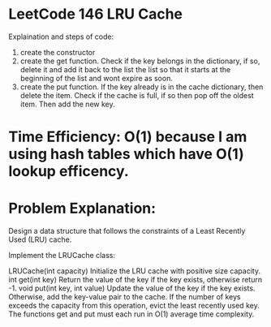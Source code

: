 # LeetCode 146 LRU Cache
Explaination and steps of code:  
1) create the constructor  
2) create the get function. Check if the key belongs in the dictionary, if so, delete it and add it back to the list the list so that it starts at the beginning of the list and wont expire as soon.  
3) create the put function. If the key already is in the cache dictionary, then delete the item. Check if the cache is full, if so then pop off the oldest item. Then add the new key.

# Time Efficiency: O(1) because I am using hash tables which have O(1) lookup efficency.  

# Problem Explanation:  
Design a data structure that follows the constraints of a Least Recently Used (LRU) cache.

Implement the LRUCache class:

LRUCache(int capacity) Initialize the LRU cache with positive size capacity.
int get(int key) Return the value of the key if the key exists, otherwise return -1.
void put(int key, int value) Update the value of the key if the key exists. Otherwise, add the key-value pair to the cache. If the number of keys exceeds the capacity from this operation, evict the least recently used key.
The functions get and put must each run in O(1) average time complexity.
